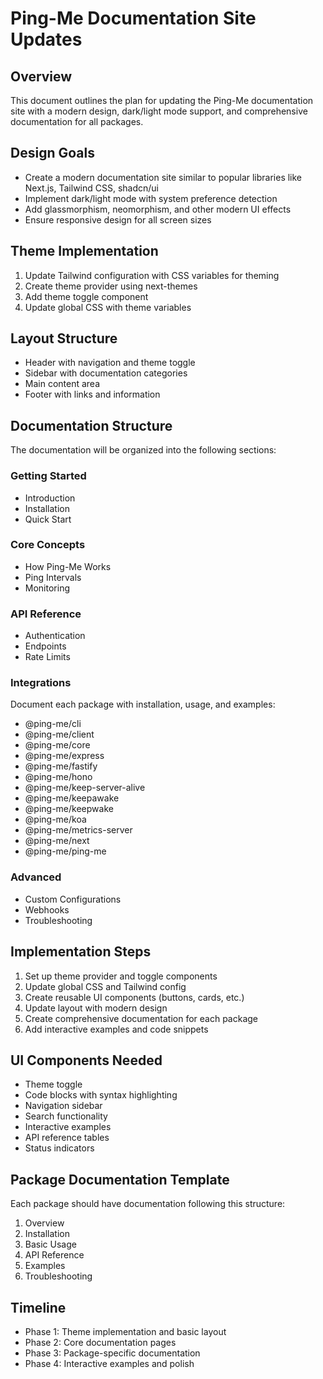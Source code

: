 # Ping-Me Documentation Site Updates

## Overview
This document outlines the plan for updating the Ping-Me documentation site with a modern design, dark/light mode support, and comprehensive documentation for all packages.

## Design Goals
- Create a modern documentation site similar to popular libraries like Next.js, Tailwind CSS, shadcn/ui
- Implement dark/light mode with system preference detection
- Add glassmorphism, neomorphism, and other modern UI effects
- Ensure responsive design for all screen sizes

## Theme Implementation
1. Update Tailwind configuration with CSS variables for theming
2. Create theme provider using next-themes
3. Add theme toggle component
4. Update global CSS with theme variables

## Layout Structure
- Header with navigation and theme toggle
- Sidebar with documentation categories
- Main content area
- Footer with links and information

## Documentation Structure
The documentation will be organized into the following sections:

### Getting Started
- Introduction
- Installation
- Quick Start

### Core Concepts
- How Ping-Me Works
- Ping Intervals
- Monitoring

### API Reference
- Authentication
- Endpoints
- Rate Limits

### Integrations
Document each package with installation, usage, and examples:
- @ping-me/cli
- @ping-me/client
- @ping-me/core
- @ping-me/express
- @ping-me/fastify
- @ping-me/hono
- @ping-me/keep-server-alive
- @ping-me/keepawake
- @ping-me/keepwake
- @ping-me/koa
- @ping-me/metrics-server
- @ping-me/next
- @ping-me/ping-me

### Advanced
- Custom Configurations
- Webhooks
- Troubleshooting

## Implementation Steps
1. Set up theme provider and toggle components
2. Update global CSS and Tailwind config
3. Create reusable UI components (buttons, cards, etc.)
4. Update layout with modern design
5. Create comprehensive documentation for each package
6. Add interactive examples and code snippets

## UI Components Needed
- Theme toggle
- Code blocks with syntax highlighting
- Navigation sidebar
- Search functionality
- Interactive examples
- API reference tables
- Status indicators

## Package Documentation Template
Each package should have documentation following this structure:

1. Overview
2. Installation
3. Basic Usage
4. API Reference
5. Examples
6. Troubleshooting

## Timeline
- Phase 1: Theme implementation and basic layout
- Phase 2: Core documentation pages
- Phase 3: Package-specific documentation
- Phase 4: Interactive examples and polish
